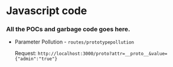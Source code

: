# Javascript code

### All the POCs and garbage code goes here.

* Parameter Pollution - `routes/prototypepollution`

    Request: `http://localhost:3000/proto?attr=__proto__&value={"admin":"true"}`